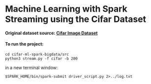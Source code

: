 # Machine Learning with Spark Streaming using the Cifar Dataset

#### Original dataset source:  [Cifar Image Dataset](http://https://www.cs.toronto.edu/~kriz/cifar.html "Cifar Image Dataset")

#### To run the project:
``` 
cd cifar-ml-spark-bigdata/src
python3 stream.py -f cifar -b 200
```
in a new terminal window:
```
$SPARK_HOME/bin/spark-submit driver_script.py 2>../log.txt
```
